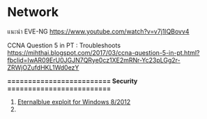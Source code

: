 # Network

แนะนำ EVE-NG
https://www.youtube.com/watch?v=v7j1lQBovv4

CCNA Question 5 in PT : Troubleshoots
https://mihthai.blogspot.com/2017/03/ccna-question-5-in-pt.html?fbclid=IwAR09ErU0JGJN7QRye0cz1XE2mRNr-Yc23pLGg2r-ZRWjOZufdHKL1Wd0ezY

<b>========================= Security =========================</b><br>
<ol>
<li> <a href="https://gist.github.com/worawit/074a27e90a3686506fc586249934a30e ">Eternalblue exploit for Windows 8/2012</a></li>
<li> <a href=" "></a></li>
</ol>

